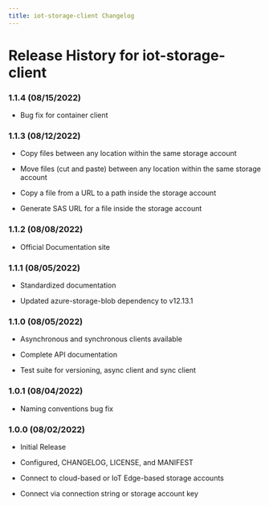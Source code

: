 ```yaml
---
title: iot-storage-client Changelog
---
```


# Release History for iot-storage-client

### 1.1.4 (08/15/2022)

- Bug fix for container client

### 1.1.3 (08/12/2022)

- Copy files between any location within the same storage account

- Move files (cut and paste) between any location within the same storage account

- Copy a file from a URL to a path inside the storage account

- Generate SAS URL for a file inside the storage account

### 1.1.2 (08/08/2022)

- Official Documentation site

### 1.1.1 (08/05/2022)

- Standardized documentation

- Updated azure-storage-blob dependency to v12.13.1

### 1.1.0 (08/05/2022)

- Asynchronous and synchronous clients available

- Complete API documentation

- Test suite for versioning, async client and sync client

### 1.0.1 (08/04/2022)

- Naming conventions bug fix

### 1.0.0 (08/02/2022)

- Initial Release

- Configured, CHANGELOG, LICENSE, and MANIFEST

- Connect to cloud-based or IoT Edge-based storage accounts

- Connect via connection string or storage account key
